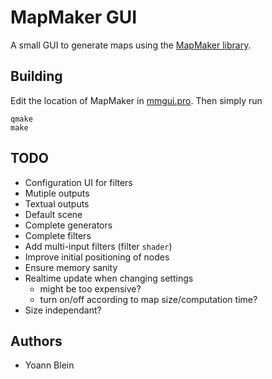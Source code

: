 # MapMaker GUI
A small GUI to generate maps using the [MapMaker library](https://github.com/jube/mapmaker).

## Building
Edit the location of MapMaker in [mmgui.pro](./mmgui.pro). Then simply run

    qmake
    make

## TODO
* Configuration UI for filters
* Mutiple outputs
* Textual outputs
* Default scene
* Complete generators
* Complete filters
* Add multi-input filters (filter `shader`)
* Improve initial positioning of nodes
* Ensure memory sanity
* Realtime update when changing settings
    * might be too expensive?
    * turn on/off according to map size/computation time?
* Size independant?

## Authors
- Yoann Blein
